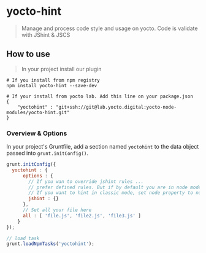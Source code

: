 # yocto-hint

> Manage and process code style and usage on yocto. Code is validate with JShint & JSCS

## How to use

> In your project install our plugin

```shell
# If you install from npm registry
npm install yocto-hint --save-dev
```

```shell
# If your install from yocto lab. Add this line on your package.json
{
    "yoctohint" : "git+ssh://git@lab.yocto.digital:yocto-node-modules/yocto-hint.git"
}
```
### Overview & Options
In your project's Gruntfile, add a section named `yoctohint` to the data object passed into `grunt.initConfig()`.

```js
grunt.initConfig({
  yoctohint : {
      options : {
        // If you wan to override jshint rules ...
        // prefer defined rules. But if by default you are in node mode.
        // If you want to hint in classic mode, set node property to null
        jshint : {}
      },
      // Set all your file here
      all : [ 'file.js', 'file2.js', 'file3.js' ]
    }
});

// load task
grunt.loadNpmTasks('yoctohint');

```
